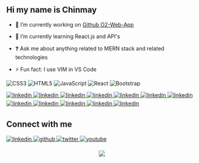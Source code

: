 <!--
### Hi there 👋
**codechini/codechini** is a ✨ _special_ ✨ repository because its `README.md` (this file) appears on your GitHub profile.

Here are some ideas to get you started:
- 🔭 I’m currently working on ...
- 🌱 I’m currently learning ...
- 👯 I’m looking to collaborate on ...
- 🤔 I’m looking for help with ...
- 💬 Ask me about ...
- 📫 How to reach me: ...
- 😄 Pronouns: ...
- ⚡ Fun fact: ...
-->
## Hi my name is Chinmay

- 🔭 I’m currently working on [Github O2-Web-App](https://github.com/codechini/O2-Web-App)  
  

- 🌱 I’m currently learning React.js and API's
  

- ❓ Ask me about anything related to MERN stack and related technologies  
  

- ⚡ Fun fact: I use VIM in VS Code
  


<!-- [![Top Langs](https://github-readme-stats.vercel.app/api/top-langs/?username=codechini&layout=pie&theme=monokai)](https://github.com/anuraghazra/github-readme-stats)
[![GitHub Streak](https://github-readme-streak-stats.herokuapp.com/?user=codechini&theme=monokai)](https://git.io/streak-stats) -->


![CSS3](https://img.shields.io/badge/css3-%231572B6.svg?style=for-the-badge&logo=css3&logoColor=white)
![HTML5](https://img.shields.io/badge/html5-%23E34F26.svg?style=for-the-badge&logo=html5&logoColor=white)
![JavaScript](https://img.shields.io/badge/javascript-%23323330.svg?style=for-the-badge&logo=javascript&logoColor=%23F7DF1E)
![React](https://img.shields.io/badge/react-%2320232a.svg?style=for-the-badge&logo=react&logoColor=%2361DAFB)
![Bootstrap](https://img.shields.io/badge/bootstrap-%238511FA.svg?style=for-the-badge&logo=bootstrap&logoColor=white)
<!--![Fedora](https://img.shields.io/badge/Fedora-294172?style=for-the-badge&logo=fedora&logoColor=white)-->
<a href="" target="_blank">
<img src=https://img.shields.io/badge/css3-%231572B6.svg?style=for-the-badge&logo=css3&logoColor=white alt=linkedin style="margin-bottom: 5px;" />
</a>
<a href="" target="_blank">
<img src=https://img.shields.io/badge/html5-%23E34F26.svg?style=for-the-badge&logo=html5&logoColor=white alt=linkedin style="margin-bottom: 5px;" />
</a>
<a href="" target="_blank">
<img src=https://img.shields.io/badge/javascript-%23323330.svg?style=for-the-badge&logo=javascript&logoColor=%23F7DF1E alt=linkedin style="margin-bottom: 5px;" />
</a>
<a href="" target="_blank">
<img src=https://img.shields.io/badge/react-%2320232a.svg?style=for-the-badge&logo=react&logoColor=%2361DAFB alt=linkedin style="margin-bottom: 5px;" />
</a>
<a href="" target="_blank">
<img src=https://img.shields.io/badge/bootstrap-%238511FA.svg?style=for-the-badge&logo=bootstrap&logoColor=white alt=linkedin style="margin-bottom: 5px;" />
</a>

<a href="" target="_blank">
<img src=https://img.shields.io/badge/node.js-6DA55F?style=for-the-badge&logo=node.js&logoColor=white alt=linkedin style="margin-bottom: 5px;" />
</a>
<a href="" target="_blank">
<img src=https://img.shields.io/badge/NPM-%23CB3837.svg?style=for-the-badge&logo=npm&logoColor=white alt=linkedin style="margin-bottom: 5px;" />
</a>

<a href="" target="_blank">
<img src=https://img.shields.io/badge/figma-%23F24E1E.svg?style=for-the-badge&logo=figma&logoColor=white alt=linkedin style="margin-bottom: 5px;" />
</a>


<a href="" target="_blank">
<img src=https://img.shields.io/badge/Visual%20Studio%20Code-0078d7.svg?style=for-the-badge&logo=visual-studio-code&logoColor=white alt=linkedin style="margin-bottom: 5px;" />
</a>
<a href="" target="_blank">
<img src=https://img.shields.io/badge/VIM-%2311AB00.svg?style=for-the-badge&logo=vim&logoColor=white alt=linkedin style="margin-bottom: 5px;" />
</a>

<a href="" target="_blank">
<img src=https://img.shields.io/badge/Firebase-039BE5?style=for-the-badge&logo=Firebase&logoColor=white alt=linkedin style="margin-bottom: 5px;" />
</a>
<a href="" target="_blank">
<img src=https://img.shields.io/badge/netlify-%23000000.svg?style=for-the-badge&logo=netlify&logoColor=#00C7B7 alt=linkedin style="margin-bottom: 5px;" />
</a>




<div align="start">
  <h2>Connect with me</h2>
<a href="https://www.linkedin.com/in/chinmayarangath/" target="_blank">
<img src=https://img.shields.io/badge/linkedin-%231E77B5.svg?&style=for-the-badge&logo=linkedin&logoColor=white alt=linkedin style="margin-bottom: 5px;" />
</a>
<a href="https://github.com/codechini" target="_blank">
<img src=https://img.shields.io/badge/github-%2324292e.svg?&style=for-the-badge&logo=github&logoColor=white alt=github style="margin-bottom: 5px;" />
</a>
<a href="https://twitter.com/picklesbread" target="_blank">
<img src=https://img.shields.io/badge/twitter-%2300acee.svg?&style=for-the-badge&logo=twitter&logoColor=white alt=twitter style="margin-bottom: 5px;" />
</a>
<a href="https://www.youtube.com/user/https://www.youtube.com/@codechini/playlists" target="_blank">
<img src=https://img.shields.io/badge/youtube-%23EE4831.svg?&style=for-the-badge&logo=youtube&logoColor=white alt=youtube style="margin-bottom: 5px;" />
</a>  
</div>  
<br>
<div align="center">
<img src="https://komarev.com/ghpvc/?username=codechini&&style=flat-square" align="center" />
</div>  
